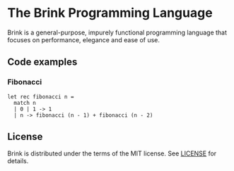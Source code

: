 # The Brink Programming Language

Brink is a general-purpose, impurely functional programming language that focuses
on performance, elegance and ease of use.

## Code examples

### Fibonacci

```
let rec fibonacci n =
  match n
  | 0 | 1 -> 1
  | n -> fibonacci (n - 1) + fibonacci (n - 2)
```

## License

Brink is distributed under the terms of the MIT license. See [LICENSE](LICENSE)
for details.
